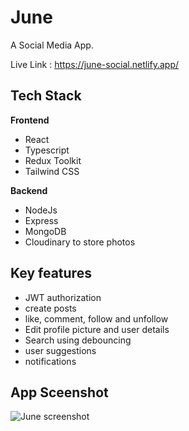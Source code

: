 # June

A Social Media App.

Live Link : https://june-social.netlify.app/

## Tech Stack
 **Frontend**
 * React
 * Typescript
 * Redux Toolkit
 * Tailwind CSS
 
 **Backend**
 * NodeJs
 * Express
 * MongoDB
 * Cloudinary to store photos
 
 ## Key features
 
 * JWT authorization
 * create posts
 * like, comment, follow and unfollow
 * Edit profile picture and user details
 * Search using debouncing
 * user suggestions
 * notifications


## App Sceenshot
![June screenshot](https://res.cloudinary.com/june-social/image/upload/v1625634566/assests/June-ss_yjqyog.png)


